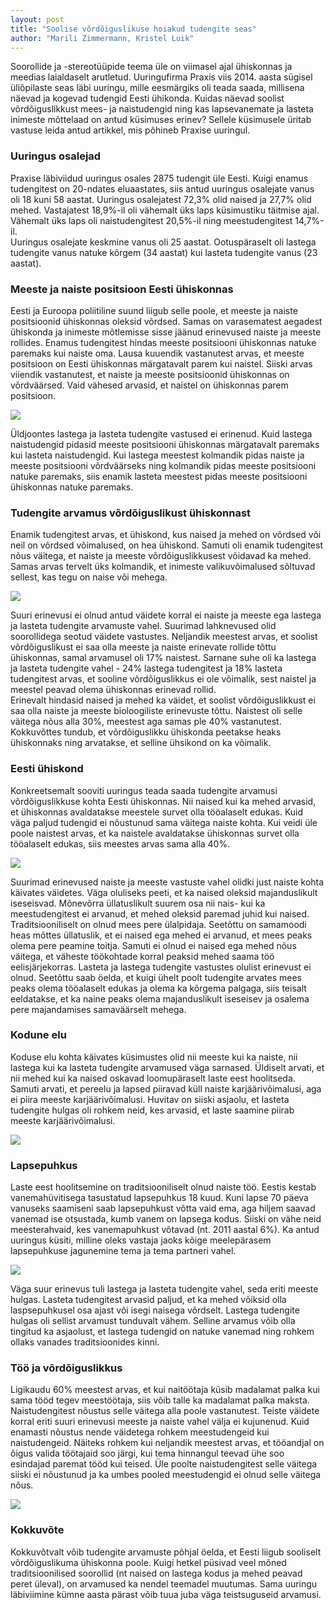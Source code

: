 ```yaml
---
layout: post
title: "Soolise võrdõiguslikuse hoiakud tudengite seas"
author: "Marili Zimmermann, Kristel Luik"
---
```


Soorollide ja -stereotüüpide teema üle on viimasel ajal ühiskonnas ja meedias laialdaselt arutletud. Uuringufirma Praxis viis 2014. aasta sügisel üliõpilaste seas läbi uuringu, mille eesmärgiks oli teada saada, millisena näevad ja kogevad tudengid Eesti ühikonda.
Kuidas näevad soolist võrdõiguslikkust mees- ja naistudengid ning kas lapsevanemate ja lasteta inimeste mõttelaad on antud küsimuses erinev? Sellele küsimusele üritab vastuse leida antud artikkel, mis põhineb Praxise uuringul.

### Uuringus osalejad
Praxise läbiviidud uuringus osales 2875 tudengit üle Eesti. Kuigi enamus tudengitest on 20-ndates eluaastates, siis antud uuringus osalejate vanus oli 18 kuni 58 aastat. Uuringus osalejatest 72,3% olid naised ja 27,7% olid mehed. Vastajatest 18,9%-il oli vähemalt üks laps küsimustiku täitmise ajal. Vähemalt üks laps oli naistudengitest 20,5%-il ning meestudengitest 14,7%-il.  
Uuringus osalejate keskmine vanus oli 25 aastat. Ootuspäraselt oli lastega tudengite vanus natuke kõrgem (34 aastat) kui lasteta tudengite vanus (23 aastat).

### Meeste ja naiste positsioon Eesti ühiskonnas
Eesti ja Euroopa poliitiline suund liigub selle poole, et meeste ja naiste positsioonid ühiskonnas oleksid võrdsed. Samas on varasematest aegadest ühiskonda ja inimeste mõtlemisse sisse jäänud erinevused naiste ja meeste rollides. Enamus tudengitest hindas meeste positsiooni ühiskonnas natuke paremaks kui naiste oma. Lausa kuuendik vastanutest arvas, et meeste positsioon on Eesti ühiskonnas märgatavalt parem kui naistel. Siiski arvas viiendik vastanutest, et naiste ja meeste positsioonid ühiskonnas on võrdväärsed. Vaid vähesed arvasid, et naistel on ühiskonnas parem positsioon. 

![](/images/positsioon_laps.png)

Üldjoontes lastega ja lasteta tudengite vastused ei erinenud. Kuid lastega naistudengid pidasid meeste positsiooni ühiskonnas märgatavalt paremaks kui lasteta naistudengid. Kui lastega meestest kolmandik pidas naiste ja meeste positsiooni võrdväärseks ning kolmandik pidas meeste positsiooni natuke paremaks, siis enamik lasteta meestest pidas meeste positsiooni ühiskonnas natuke paremaks. 


### Tudengite arvamus võrdõiguslikust ühiskonnast

Enamik tudengitest arvas, et ühiskond, kus naised ja mehed on võrdsed või neil on võrdsed võimalused, on hea ühiskond. Samuti oli enamik tudengitest nõus väitega, et naiste ja meeste võrdõiguslikkusest võidavad ka mehed.   
Samas arvas tervelt üks kolmandik, et inimeste valikuvõimalused sõltuvad sellest, kas tegu on naise või mehega. 

![](/images/kys8.png)

Suuri erinevusi ei olnud antud väidete korral ei naiste ja meeste ega lastega ja lasteta tudengite arvamuste vahel. Suurimad lahknevused olid soorollidega seotud väidete vastustes. Neljandik meestest arvas, et soolist võrdõiguslikust ei saa olla meeste ja naiste erinevate rollide tõttu ühiskonnas, samal arvamusel oli 17% naistest. Sarnane suhe oli ka lastega ja lasteta tudengite vahel - 24% lastega tudengitest ja 18% lasteta tudengitest arvas, et sooline võrdõiguslikkus ei ole võimalik, sest naistel ja meestel peavad olema ühiskonnas erinevad rollid.  
Erinevalt hindasid naised ja mehed ka väidet, et soolist võrdõiguslikkust ei saa olla naiste ja meeste bioloogiliste erinevuste tõttu. Naistest oli selle väitega nõus alla 30%, meestest aga samas ple 40% vastanutest.
Kokkuvõttes tundub, et võrdõiguslikku ühiskonda peetakse heaks ühiskonnaks ning arvatakse, et selline ühsikond on ka võimalik.




### Eesti ühiskond

Konkreetsemalt sooviti uuringus teada saada tudengite arvamusi võrdõiguslikkuse kohta Eesti ühiskonnas. Nii naised kui ka mehed arvasid, et ühiskonnas avaldatakse meestele survet olla tööalaselt edukas. Kuid väga paljud tudengid ei nõustunud sama väitega naiste kohta. Kui veidi üle poole naistest arvas, et ka naistele avaldatakse ühiskonnas survet olla tööalaselt edukas, siis meestes arvas sama alla 40%.

![](/images/kys9_s.png)

Suurimad erinevused naiste ja meeste vastuste vahel olidki just naiste kohta käivates väidetes. Väga oluliseks peeti, et ka naised oleksid majanduslikult iseseisvad. Mõnevõrra üllatuslikult suurem osa nii nais- kui ka meestudengitest ei arvanud, et mehed oleksid paremad juhid kui naised. Traditsiooniliselt on olnud mees pere ülalpidaja. Seetõttu on samamoodi heas mõttes üllatuslik, et ei naised ega mehed ei arvanud, et mees peaks olema pere peamine toitja. Samuti ei olnud ei naised ega mehed nõus väitega, et väheste töökohtade korral peaksid mehed saama töö eelisjärjekorras. 
Lasteta ja lastega tudengite vastustes olulist erinevust ei olnud.
Seetõttu saab öelda, et kuigi ühelt poolt tudengite arvates mees peaks olema tööalaselt edukas ja olema ka kõrgema palgaga, siis teisalt eeldatakse, et ka naine peaks olema majanduslikult iseseisev ja osalema pere majandamises samaväärselt mehega. 

### Kodune elu
Koduse elu kohta käivates küsimustes olid nii meeste kui ka naiste, nii lastega kui ka lasteta tudengite arvamused väga sarnased. Üldiselt arvati, et nii mehed kui ka naised oskavad loomupäraselt laste eest hoolitseda. Samuti arvati, et pereelu ja lapsed piiravad küll naiste karjäärivõimalusi, aga ei piira meeste karjäärivõimalusi. Huvitav on siiski asjaolu, et lasteta tudengite hulgas oli rohkem neid, kes arvasid, et laste saamine piirab meeste karjäärivõimalusi. 

![](/images/kys_12.png)

### Lapsepuhkus

Laste eest hoolitsemine on traditsiooniliselt olnud naiste töö. Eestis kestab vanemahüvitisega tasustatud lapsepuhkus 18 kuud. Kuni lapse 70 päeva vanuseks saamiseni saab lapsepuhkust võtta vaid ema, aga hiljem saavad vanemad ise otsustada, kumb vanem on lapsega kodus. Siiski on vähe neid meesterahvaid, kes vanemapuhkust võtavad (nt. 2011 aastal 6%). Ka antud uuringus küsiti, milline oleks vastaja jaoks kõige meelepärasem lapsepuhkuse jagunemine tema ja tema partneri vahel. 

![](/images/lapsepuhk2.png)

Väga suur erinevus tuli lastega ja lasteta tudengite vahel, seda eriti meeste hulgas. 
Lasteta tudengitest arvasid paljud, et ka mehed võiksid olla laspsepuhkusel osa ajast või isegi naisega võrdselt. Lastega tudengite hulgas oli sellist arvamust tunduvalt vähem. Selline arvamus võib olla tingitud ka asjaolust, et lastega tudengid on natuke vanemad ning rohkem ollaks vanades traditsioonides kinni.

### Töö ja võrdõiguslikkus

Ligikaudu 60% meestest arvas, et kui naitöötaja küsib madalamat palka kui sama tööd tegev meestöötaja, siis võib talle ka madalamat palka maksta.
Naistudengitest nõustus selle väitega alla poole vastanutest. Teiste väidete korral eriti suuri erinevusi meeste ja naiste vahel välja ei kujunenud. 
Kuid enamasti nõustus nende väidetega rohkem meestudengeid kui naistudengeid. Näiteks rohkem kui neljandik meestest arvas, et tööandjal on 
õigus valida töötajaid soo järgi, kui tema hinnangul teevad ühe soo esindajad paremat tööd kui teised. Üle poolte naistudengitest selle väitega 
siiski ei nõustunud ja ka umbes pooled meestudengid ei olnud selle väitega nõus.

![](/images/too_s.png)

### Kokkuvõte

Kokkuvõtvalt võib tudengite arvamuste põhjal öelda, et Eesti liigub sooliselt võrdõiguslikuma ühiskonna poole. Kuigi hetkel püsivad veel mõned traditsioonilised soorollid (nt naised on lastega kodus ja mehed peavad peret üleval), on arvamused ka nendel teemadel muutumas. Sama uuringu läbiviimine kümne aasta pärast võib tuua juba väga teistsuguseid arvamusi.


